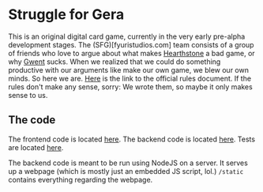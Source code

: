 # Struggle for Gera
This is an original digital card game, currently in the very early pre-alpha development stages.
The (SFG)[fyuristudios.com] team consists of a group of friends who love to argue about what makes [Hearthstone](https://playhearthstone.com/en-us/) a bad game, or why [Gwent](https://www.playgwent.com/en) sucks. When we realized that we could do something productive with our arguments like make our own game, we blew our own minds. So here we are. [Here](https://docs.google.com/document/d/1ToZ-R1VW1rttV7YrFwHCyrx4SerWhkX7QIUp_DqHmvk/edit?usp=sharing) is the link to the official rules document. If the rules don't make any sense, sorry: We wrote them, so maybe it only makes sense to us.

## The code
The frontend code is located [here](./static). The backend code is located [here](./base). Tests are located [here](./tests).

The backend code is meant to be run using NodeJS on a server. It serves up a webpage (which is mostly just an embedded JS script, lol.) ```/static``` contains everything regarding the webpage.
